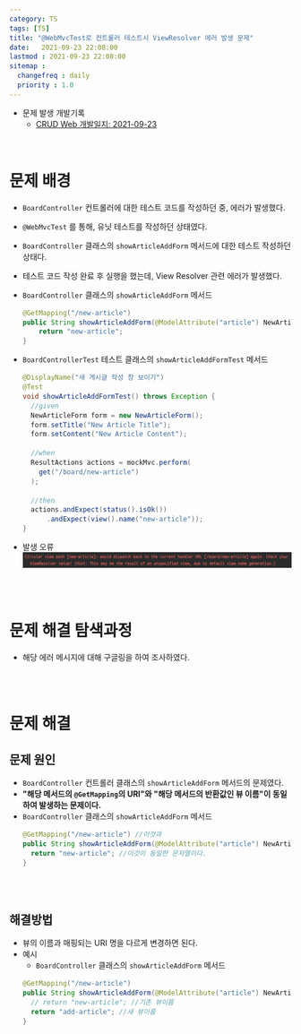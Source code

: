 ```yaml
---
category: TS
tags: [TS]
title: "@WebMvcTest로 컨트롤러 테스트시 ViewResolver 에러 발생 문제"
date:   2021-09-23 22:08:00 
lastmod : 2021-09-23 22:08:00
sitemap :
  changefreq : daily
  priority : 1.0
---
```


- 문제 발생 개발기록
  - [CRUD Web 개발일지: 2021-09-23](https://taegyunwoo.github.io/CRUD_Web/2021-09-23)

<br/>

# 문제 배경

- `BoardController` 컨트롤러에 대한 테스트 코드를 작성하던 중, 에러가 발생했다.
- `@WebMvcTest` 를 통해, 유닛 테스트를 작성하던 상태였다.
- `BoardController` 클래스의 `showArticleAddForm` 메서드에 대한 테스트 작성하던 상태다.

- 테스트 코드 작성 완료 후 실행을 했는데, View Resolver 관련 에러가 발생했다.
- `BoardController` 클래스의 `showArticleAddForm` 메서드
  ```java
  @GetMapping("/new-article")
  public String showArticleAddForm(@ModelAttribute("article") NewArticleForm form) {
      return "new-article";
  }
  ```
- `BoardControllerTest` 테스트 클래스의 `showArticleAddFormTest` 메서드
  ```java
  @DisplayName("새 게시글 작성 창 보이기")
  @Test
  void showArticleAddFormTest() throws Exception {
    //given
    NewArticleForm form = new NewArticleForm();
    form.setTitle("New Article Title");
    form.setContent("New Article Content");

    //when
    ResultActions actions = mockMvc.perform(
      get("/board/new-article")
    );

    //then
    actions.andExpect(status().isOk())
        .andExpect(view().name("new-article"));
  }
  ```
- 발생 오류
  ![Untitled](/assets/img/2021-09-23-TroubleShooting_TestViewResolverError/Untitled.png)

<br><br>

# 문제 해결 탐색과정
- 해당 에러 메시지에 대해 구글링을 하여 조사하였다.

<br><br>

# 문제 해결
## 문제 원인

- `BoardController` 컨트롤러 클래스의 `showArticleAddForm` 메서드의 문제였다.
- **"해당 메서드의 `@GetMapping`의 URI"와 "해당 메서드의 반환값인 뷰 이름"이 동일하여 발생하는 문제이다.**
- `BoardController` 클래스의 `showArticleAddForm` 메서드
  ```java
  @GetMapping("/new-article") //이것과
  public String showArticleAddForm(@ModelAttribute("article") NewArticleForm form) {
    return "new-article"; //이것이 동일한 문자열이다.
  }
  ```

<br><br>

## 해결방법

- 뷰의 이름과 매핑되는 URI 명을 다르게 변경하면 된다.
- 예시
  - `BoardController` 클래스의 `showArticleAddForm` 메서드
  ```java
  @GetMapping("/new-article")
  public String showArticleAddForm(@ModelAttribute("article") NewArticleForm form) {
    // return "new-article"; //기존 뷰이름
    return "add-article"; //새 뷰이름
  }
  ```